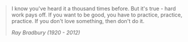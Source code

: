 ---
---
> I know you&#39;ve heard it a thousand times before. But it&#39;s true - hard work pays off. If you want to be good, you have to practice, practice, practice. If you don&#39;t love something, then don&#39;t do it.
>
> <cite>Ray Bradbury (1920 - 2012)</cite>